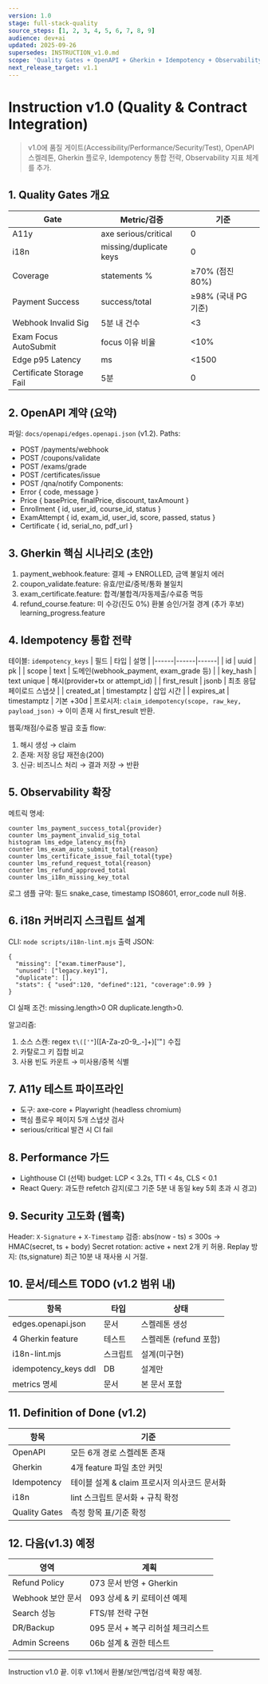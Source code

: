 ```yaml
---
version: 1.0
stage: full-stack-quality
source_steps: [1, 2, 3, 4, 5, 6, 7, 8, 9]
audience: dev+ai
updated: 2025-09-26
supersedes: INSTRUCTION_v1.0.md
scope: 'Quality Gates + OpenAPI + Gherkin + Idempotency + Observability'
next_release_target: v1.1
---
```


# Instruction v1.0 (Quality & Contract Integration)

> v1.0에 품질 게이트(Accessibility/Performance/Security/Test), OpenAPI 스켈레톤, Gherkin 플로우, Idempotency 통합 전략, Observability 지표 체계를 추가.

## 1. Quality Gates 개요

| Gate                     | Metric/검증            | 기준                |
| ------------------------ | ---------------------- | ------------------- |
| A11y                     | axe serious/critical   | 0                   |
| i18n                     | missing/duplicate keys | 0                   |
| Coverage                 | statements %           | ≥70% (점진 80%)     |
| Payment Success          | success/total          | ≥98% (국내 PG 기준) |
| Webhook Invalid Sig      | 5분 내 건수            | <3                  |
| Exam Focus AutoSubmit    | focus 이유 비율        | <10%                |
| Edge p95 Latency         | ms                     | <1500               |
| Certificate Storage Fail | 5분                    | 0                   |

## 2. OpenAPI 계약 (요약)

파일: `docs/openapi/edges.openapi.json` (v1.2). Paths:

- POST /payments/webhook
- POST /coupons/validate
- POST /exams/grade
- POST /certificates/issue
- POST /qna/notify
  Components:
- Error { code, message }
- Price { basePrice, finalPrice, discount, taxAmount }
- Enrollment { id, user_id, course_id, status }
- ExamAttempt { id, exam_id, user_id, score, passed, status }
- Certificate { id, serial_no, pdf_url }

## 3. Gherkin 핵심 시나리오 (초안)

1. payment_webhook.feature: 결제 → ENROLLED, 금액 불일치 에러
2. coupon_validate.feature: 유효/만료/중복/통화 불일치
3. exam_certificate.feature: 합격/불합격/자동제출/수료증 멱등
4. refund_course.feature: 미 수강(진도 0%) 환불 승인/거절 경계
   (추가 후보) learning_progress.feature

## 4. Idempotency 통합 전략

테이블: `idempotency_keys`
| 필드 | 타입 | 설명 |
|------|------|------|
| id | uuid | pk |
| scope | text | 도메인(webhook_payment, exam_grade 등) |
| key_hash | text unique | 해시(provider+tx or attempt_id) |
| first_result | jsonb | 최초 응답 페이로드 스냅샷 |
| created_at | timestamptz | 삽입 시간 |
| expires_at | timestamptz | 기본 +30d |
프로시저: `claim_idempotency(scope, raw_key, payload_json)` → 이미 존재 시 first_result 반환.

웹훅/채점/수료증 발급 호출 flow:

1. 해시 생성 → claim
2. 존재: 저장 응답 재전송(200)
3. 신규: 비즈니스 처리 → 결과 저장 → 반환

## 5. Observability 확장

메트릭 명세:

```
counter lms_payment_success_total{provider}
counter lms_payment_invalid_sig_total
histogram lms_edge_latency_ms{fn}
counter lms_exam_auto_submit_total{reason}
counter lms_certificate_issue_fail_total{type}
counter lms_refund_request_total{reason}
counter lms_refund_approved_total
counter lms_i18n_missing_key_total
```

로그 샘플 규약: 필드 snake_case, timestamp ISO8601, error_code null 허용.

## 6. i18n 커버리지 스크립트 설계

CLI: `node scripts/i18n-lint.mjs`
출력 JSON:

```
{
  "missing": ["exam.timerPause"],
  "unused": ["legacy.key1"],
  "duplicate": [],
  "stats": { "used":120, "defined":121, "coverage":0.99 }
}
```

CI 실패 조건: missing.length>0 OR duplicate.length>0.

알고리즘:

1. 소스 스캔: regex `t\(['"`]([A-Za-z0-9_.-]+)['"`]` 수집
2. 카탈로그 키 집합 비교
3. 사용 빈도 카운트 → 미사용/중복 식별

## 7. A11y 테스트 파이프라인

- 도구: axe-core + Playwright (headless chromium)
- 핵심 플로우 페이지 5개 스냅샷 검사
- serious/critical 발견 시 CI fail

## 8. Performance 가드

- Lighthouse CI (선택) budget: LCP < 3.2s, TTI < 4s, CLS < 0.1
- React Query: 과도한 refetch 감지(로그 기준 5분 내 동일 key 5회 초과 시 경고)

## 9. Security 고도화 (웹훅)

Header: `X-Signature` + `X-Timestamp`
검증: abs(now - ts) ≤ 300s → HMAC(secret, ts + body)
Secret rotation: active + next 2개 키 허용.
Replay 방지: (ts,signature) 최근 10분 내 재사용 시 거절.

## 10. 문서/테스트 TODO (v1.2 범위 내)

| 항목                 | 타입     | 상태                   |
| -------------------- | -------- | ---------------------- |
| edges.openapi.json   | 문서     | 스켈레톤 생성          |
| 4 Gherkin feature    | 테스트   | 스켈레톤 (refund 포함) |
| i18n-lint.mjs        | 스크립트 | 설계(미구현)           |
| idempotency_keys ddl | DB       | 설계만                 |
| metrics 명세         | 문서     | 본 문서 포함           |

## 11. Definition of Done (v1.2)

| 항목          | 기준                                         |
| ------------- | -------------------------------------------- |
| OpenAPI       | 모든 6개 경로 스켈레톤 존재                  |
| Gherkin       | 4개 feature 파일 초안 커밋                   |
| Idempotency   | 테이블 설계 & claim 프로시저 의사코드 문서화 |
| i18n          | lint 스크립트 문서화 + 규칙 확정             |
| Quality Gates | 측정 항목 표/기준 확정                       |

## 12. 다음(v1.3) 예정

| 영역              | 계획                              |
| ----------------- | --------------------------------- |
| Refund Policy     | 073 문서 반영 + Gherkin           |
| Webhook 보안 문서 | 093 상세 & 키 로테이션 예제       |
| Search 성능       | FTS/뷰 전략 구현                  |
| DR/Backup         | 095 문서 + 복구 리허설 체크리스트 |
| Admin Screens     | 06b 설계 & 권한 테스트            |

---

Instruction v1.0 끝. 이후 v1.1에서 환불/보안/백업/검색 확장 예정.
